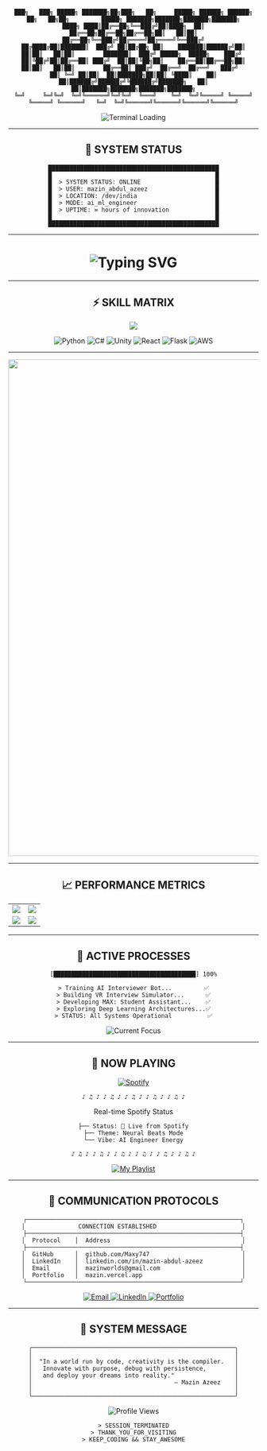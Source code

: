 <!-- Retro Terminal Header -->
<div align="center">

```
███╗   ███╗ █████╗ ███████╗██╗███╗   ██╗     █████╗ ██████╗ ██████╗ ██╗   ██╗██╗         █████╗ ███████╗███████╗███████╗███████╗
████╗ ████║██╔══██╗╚══███╔╝██║████╗  ██║    ██╔══██╗██╔══██╗██╔══██╗██║   ██║██║        ██╔══██╗╚══███╔╝██╔════╝██╔════╝╚══███╔╝
██╔████╔██║███████║  ███╔╝ ██║██╔██╗ ██║    ███████║██████╔╝██║  ██║██║   ██║██║        ███████║  ███╔╝ █████╗  █████╗    ███╔╝ 
██║╚██╔╝██║██╔══██║ ███╔╝  ██║██║╚██╗██║    ██╔══██║██╔══██╗██║  ██║██║   ██║██║        ██╔══██║ ███╔╝  ██╔══╝  ██╔══╝   ███╔╝  
██║ ╚═╝ ██║██║  ██║███████╗██║██║ ╚████║    ██║  ██║██████╔╝██████╔╝╚██████╔╝███████╗   ██║  ██║███████╗███████╗███████╗███████╗
╚═╝     ╚═╝╚═╝  ╚═╝╚══════╝╚═╝╚═╝  ╚═══╝    ╚═╝  ╚═╝╚═════╝ ╚═════╝  ╚═════╝ ╚══════╝   ╚═╝  ╚═╝╚══════╝╚══════╝╚══════╝╚══════╝
```

<img src="https://readme-typing-svg.herokuapp.com?font=Fira+Code&size=22&duration=3000&pause=1000&color=FF61F6&center=true&vCenter=true&multiline=true&width=800&height=100&lines=%3E+ACCESSING+MAINFRAME...;%3E+LOADING+PROFILE_DATA.exe;%3E+CONNECTION+ESTABLISHED+✅;%3E+WELCOME+MAZIN_ABDUL_AZEEZ" alt="Terminal Loading">

</div>

---

<div align="center">

## 🔧 SYSTEM STATUS

```
████████████████████████████████████████████████
█                                              █
█  > SYSTEM STATUS: ONLINE                     █
█  > USER: mazin_abdul_azeez                   █
█  > LOCATION: /dev/india                      █
█  > MODE: ai_ml_engineer                      █
█  > UPTIME: ∞ hours of innovation             █
█                                              █
████████████████████████████████████████████████
```

</div>

---

<div align="center">

<h1>
  <img src="https://readme-typing-svg.herokuapp.com?font=JetBrains+Mono&size=28&duration=4000&pause=500&color=FF61F6&center=true&vCenter=true&width=900&lines=AI+%26+ML+ENGINEER+🤖;FULL-STACK+DEVELOPER+⚡;VR+CREATOR+🕶️;TECH+INNOVATOR+🚀" alt="Typing SVG" />
</h1>

</div>

---

<div align="center">

## ⚡ SKILL MATRIX

<img src="https://skillicons.dev/icons?i=python,csharp,unity,java,react,flask,html,css,js,git,linux,aws&theme=dark" />

![Python](https://img.shields.io/badge/Python-FF61F6?style=for-the-badge&logo=python&logoColor=white)
![C#](https://img.shields.io/badge/C%23-8E44AD?style=for-the-badge&logo=c-sharp&logoColor=white)
![Unity](https://img.shields.io/badge/Unity-9B59B6?style=for-the-badge&logo=unity&logoColor=white)
![React](https://img.shields.io/badge/React-FF00FF?style=for-the-badge&logo=react&logoColor=white)
![Flask](https://img.shields.io/badge/Flask-FF33CC?style=for-the-badge&logo=flask&logoColor=white)
![AWS](https://img.shields.io/badge/AWS-6A0DAD?style=for-the-badge&logo=amazonaws&logoColor=yellow)

</div>

---

<div align="center">
  <img src="https://media.giphy.com/media/JIX9t2j0ZTN9S/giphy.gif" width="1000px">
</div>

---

<div align="center">

## 📈 PERFORMANCE METRICS

<table>
  <tr>
    <td>
      <img src="https://github-readme-stats.vercel.app/api?username=Maxy747&theme=radical&bg_color=000000&title_color=FF61F6&text_color=E1E1E1&icon_color=FF33CC&hide_border=true&border_radius=10" />
    </td>
    <td>
      <img src="https://streak-stats.demolab.com?user=Maxy747&theme=radical&background=000000&border=FF61F6&stroke=FF61F6&ring=FF33CC&fire=FF61F6&currStreakLabel=FF33CC&hide_border=true" />
    </td>
  </tr>
  <tr>
    <td>
      <img src="https://github-readme-stats.vercel.app/api/top-langs/?username=Maxy747&layout=compact&theme=radical&bg_color=000000&title_color=FF61F6&text_color=E1E1E1&icon_color=FF33CC&hide_border=true" />
    </td>
    <td>
      <img src="https://github-contributor-stats.vercel.app/api?username=Maxy747&theme=radical&hide_border=true&combine_all_yearly_contributions=true" />
    </td>
  </tr>
</table>

---

## 🚀 ACTIVE PROCESSES

```
[████████████████████████████████████████] 100%

> Training AI Interviewer Bot...         ✅
> Building VR Interview Simulator...      ✅
> Developing MAX: Student Assistant...    ✅
> Exploring Deep Learning Architectures...✅
> STATUS: All Systems Operational          ✅
```

<img src="https://readme-typing-svg.herokuapp.com?font=Fira+Code&size=16&duration=4000&pause=1000&color=FF61F6&center=true&width=600&lines=Currently+working+on%3A+VR+Interview+Simulator;Learning%3A+MLOps+%26+Cloud+Deployment;Exploring%3A+NLP+%26+Generative+AI;Building%3A+AI+powered+Virtual+Worlds" alt="Current Focus">

</div>

---

<div align="center">

## 🎵 NOW PLAYING

[![Spotify](https://spotify-github-profile.vercel.app/api/view?uid=316aeslb433hasbf5nhj4btnt4ci&cover_image=true&theme=novatorem&show_offline=true&background_color=000000&interchange=false&bar_color=ff61f6&bar_color_cover=false)](https://open.spotify.com/user/316aeslb433hasbf5nhj4btnt4ci)

```
♪ ♫ ♪ ♪ ♫ ♪ ♪ ♫ ♪ ♪ ♫ ♪ ♪ ♫ ♪
```
Real-time Spotify Status    
                                    
```
├── Status: 🎵 Live from Spotify
├── Theme: Neural Beats Mode
└── Vibe: AI Engineer Energy

♪ ♫ ♪ ♪ ♫ ♪ ♪ ♫ ♪ ♪ ♫ ♪ ♪ ♫ ♪ ♪ ♫ ♪
```

[![My Playlist](https://img.shields.io/badge/🎵_My_Playlist-FF61F6?style=for-the-badge&logo=spotify&logoColor=white)](https://open.spotify.com/playlist/3aXbaGk6uDGTrfNJkaFKaG)

</div>

---

<div align="center">

## 📡 COMMUNICATION PROTOCOLS

```
┌────────────────────────────────────────────────────────────┐
│               CONNECTION ESTABLISHED                        │
├────────────────────────────────────────────────────────────┤
│  Protocol    │  Address                                     │
├────────────────────────────────────────────────────────────┤
│  GitHub      │  github.com/Maxy747                          │
│  LinkedIn    │  linkedin.com/in/mazin-abdul-azeez           │
│  Email       │  mazinworlds@gmail.com                       │
│  Portfolio   │  mazin.vercel.app                            │
└────────────────────────────────────────────────────────────┘
```

<a href="mailto:mazinworlds@gmail.com">
  <img src="https://img.shields.io/badge/Email-FF61F6?style=for-the-badge&logo=gmail&logoColor=white" alt="Email"/>
</a>
<a href="https://linkedin.com/in/mazin-abdul-azeez">
  <img src="https://img.shields.io/badge/LinkedIn-FF33CC?style=for-the-badge&logo=linkedin&logoColor=white" alt="LinkedIn"/>
</a>
<a href="https://maziin.vercel.app">
  <img src="https://img.shields.io/badge/Portfolio-8E44AD?style=for-the-badge&logo=firefox&logoColor=white" alt="Portfolio"/>
</a>

</div>

---

<div align="center">

## 💾 SYSTEM MESSAGE

```
╭─────────────────────────────────────────────────────────╮
│                                                         │
│  "In a world run by code, creativity is the compiler.   │
│   Innovate with purpose, debug with persistence,        │
│   and deploy your dreams into reality."                 │
│                                        – Mazin Azeez    │
│                                                         │
╰─────────────────────────────────────────────────────────╯
```

<img src="https://komarev.com/ghpvc/?username=Maxy747&color=FF61F6&style=for-the-badge&label=VISITORS" alt="Profile Views"/>

```
> SESSION_TERMINATED
> THANK_YOU_FOR_VISITING
> KEEP_CODING && STAY_AWESOME
```

</div>

